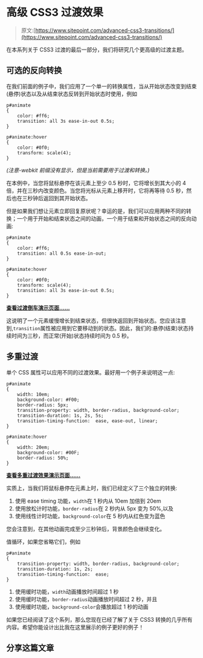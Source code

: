 # 高级 CSS3 过渡效果

> 原文:[https://www.sitepoint.com/advanced-css3-transitions/](https://www.sitepoint.com/advanced-css3-transitions/)

在本系列关于 CSS3 过渡的最后一部分，我们将研究几个更高级的过渡主题。

## 可选的反向转换

在我们前面的例子中，我们应用了一个单一的转换属性，当从开始状态改变到结束(悬停)状态以及从结束状态反转到开始状态时使用，例如

```
p#animate
{
	color: #ff6;
	transition: all 3s ease-in-out 0.5s;
}

p#animate:hover
{
	color: #0f0;
	transform: scale(4);
}
```

*(注意-webkit 前缀没有显示，但是当前需要用于过渡和转换。)*

在本例中，当您将鼠标悬停在该元素上至少 0.5 秒时，它将增长到其大小的 4 倍，并在三秒内改变颜色。当您将光标从元素上移开时，它将再等待 0.5 秒，然后也在三秒钟后返回到其开始状态。

但是如果我们想让元素立即回复原状呢？幸运的是，我们可以应用两种不同的转换；一个用于开始和结束状态之间的动画，一个用于结束和开始状态之间的反向动画:

```
p#animate
{
	color: #ff6;
	transition: all 0.5s ease-in-out;
}

p#animate:hover
{
	color: #0f0;
	transform: scale(4);
	transition: all 3s ease-in-out 0.5s;
}
```

[**查看过渡倒车演示页面……**](https://blogs.sitepointstatic.com/examples/tech/css3-transitions/reversing.html)

这说明了一个元素缓慢增长到结束状态，但很快返回到开始状态。您应该注意到,`transition`属性被应用到它要移动到的状态。因此，我们的:悬停(结束)状态持续时间为三秒，而正常(开始)状态持续时间为 0.5 秒。

## 多重过渡

单个 CSS 属性可以应用不同的过渡效果。最好用一个例子来说明这一点:

```
p#animate
{
	width: 10em;
	background-color: #F00;
	border-radius: 5px;
	transition-property: width, border-radius, background-color;
	transition-duration: 1s, 2s, 5s;
	transition-timing-function:  ease, ease-out, linear;
}

p#animate:hover
{
	width: 20em;
	background-color: #00F;
	border-radius: 50%;
}
```

[**查看多重过渡效果演示页面……**](https://blogs.sitepointstatic.com/examples/tech/css3-transitions/multiple.html)

实质上，当我们将鼠标悬停在元素上时，我们已经定义了三个独立的转换:

1.  使用 ease timing 功能，`width`在 1 秒内从 10em 加倍到 20em
2.  使用放松计时功能，`border-radius`在 2 秒内从 5px 变为 50%,以及
3.  使用线性计时功能，`background-color`在 5 秒内从红色变为蓝色

您会注意到，在其他动画完成至少三秒钟后，背景颜色会继续变化。

值循环，如果您省略它们，例如

```
p#animate
{
	transition-property: width, border-radius, background-color;
	transition-duration: 1s, 2s;
	transition-timing-function:  ease;
}
```

1.  使用缓时功能，`width`动画播放时间超过 1 秒
2.  使用缓时功能，`border-radius`动画播放时间超过 2 秒，并且
3.  使用缓时功能，`background-color`会播放超过 1 秒的动画

如果您已经阅读了这个系列，那么您现在已经了解了关于 CSS3 转换的几乎所有内容。希望你能设计出比我在这里展示的例子更好的例子！

## 分享这篇文章